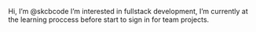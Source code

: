 Hi, I’m @skcbcode
I’m interested in fullstack development, I’m currently at the learning proccess before start to sign in for team projects.

<!---
skcbcode/skcbcode is a ✨ special ✨ repository because its `README.md` (this file) appears on your GitHub profile.
You can click the Preview link to take a look at your changes.
--->
